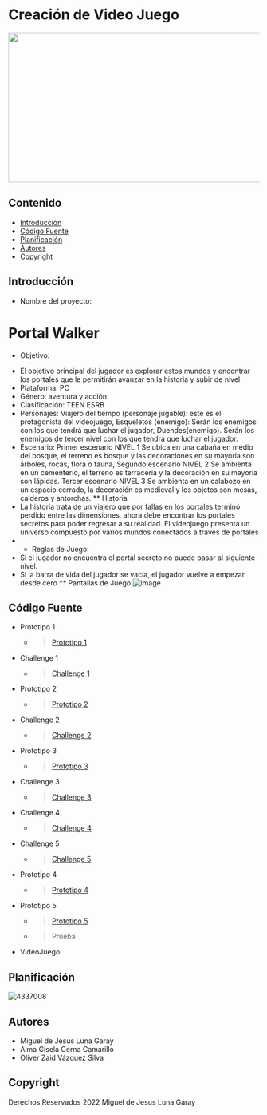 # Creación de Video Juego
<p align="center">
    <img src="https://wallpapers.com/images/featured/juegos-indie-pusr8rco8kl3irzi.jpg" alt="Logo" width=1200 height=300>

 


## Contenido

- [Introducción](#introducción)
- [Código Fuente](#código-fuente)
- [Planificación](#planificación)
- [Autores](#autores)
- [Copyright](#copyright)


## Introducción

* Nombre del proyecto:
# Portal Walker
* Objetivo:
- El objetivo principal del jugador es explorar estos mundos y encontrar los portales que le permitirán avanzar en la historia y subir de nivel.
- Plataforma: PC
- Género: aventura y acción
- Clasificación: TEEN ESRB
- Personajes: Viajero del tiempo (personaje jugable): este es el protagonista del videojuego, Esqueletos (enemigo): Serán los enemigos con los que tendrá que luchar el jugador, Duendes(enemigo). Serán los enemigos de tercer nivel con los que tendrá que luchar el jugador.
- Escenario: Primer escenario  NIVEL 1 Se ubica en una cabaña en medio del bosque, el terreno es bosque y las decoraciones en su mayoría son árboles, rocas, flora o fauna, Segundo  escenario  NIVEL 2 Se ambienta en un cementerio, el terreno es terracería y la decoración en su mayoría son lápidas. Tercer  escenario  NIVEL 3 Se ambienta en un calabozo en un espacio cerrado, la decoración es medieval y los objetos son mesas, calderos y antorchas.
  ** Historia
- La historia trata de un viajero que por fallas en los portales terminó perdido entre las dimensiones, ahora debe encontrar los portales secretos para poder regresar a su realidad. El videojuego presenta un universo compuesto por varios mundos conectados a través de portales
-
  * Reglas de Juego:
- Si el jugador no encuentra el portal secreto no puede pasar al siguiente nivel.
- Si la barra de vida del jugador se vacía, el jugador vuelve a empezar desde cero
** Pantallas de Juego
![image](https://github.com/user-attachments/assets/41b26e71-88ce-4ea7-9d75-38914f73e8aa)


## Código Fuente

* Prototipo 1
  * >  <a href="https://drive.google.com/file/d/17IxvWxJObwsvq02Ht-6V-bnZ-4a1sC40/view?usp=drive_link">Prototipo 1</a>
* Challenge 1
  * >  <a href="https://drive.google.com/file/d/11kFGJDy_etCiP7dCNBik-ZmwWEEY3RKS/view?usp=drive_link">Challenge 1</a>
* Prototipo 2
  * >  <a href="https://drive.google.com/file/d/18UjhSfKd0Y1oxw8_7ZXGOgIPwQZAq3AK/view?usp=drive_link">Prototipo 2</a>
* Challenge 2
  * > <a href="https://drive.google.com/file/d/1jDBD_VVNZJF63cqn8Ck2VcDkyR0POD-Z/view?usp=drive_link">Challenge 2</a>
* Prototipo 3
  * > <a href="https://drive.google.com/file/d/1MiER_Ss-RNnXHqOWTujCMMExQ6XuHK3K/view?usp=drive_link">Prototipo 3</a>
* Challenge 3
  * > <a href="https://drive.google.com/drive/folders/1dkWL_4YG05BEK0Lq3iZRpleFxeuh7VEt?usp=drive_link">Challenge 3</a>
* Challenge 4
  * > <a href="https://drive.google.com/drive/folders/1XZA4asX7NKC1-2GVYHfLkV5Rm7vzz8L5?usp=drive_link">Challenge 4</a>
* Challenge 5
  * > <a href="https://drive.google.com/drive/folders/1dI8qZw8JrMvP2Ix8PUcu6kKTv1CyvL7b?usp=drive_link">Challenge 5</a>
* Prototipo 4
  * > <a href="https://drive.google.com/drive/folders/1jbJraYMycnoYqjS3Hgkp3Xqjdfu-WmYz?usp=drive_link">Prototipo 4</a>
* Prototipo 5
  * > <a href="https://drive.google.com/drive/folders/1874ySSmDz_rGQAEkFL_ip1b2Q89R_1w1?usp=drive_link">Prototipo 5</a>
  
  * > Prueba
* VideoJuego

## Planificación

![4337008](https://user-images.githubusercontent.com/8560750/195951617-083a7e4d-323d-47b5-8e5e-529ded31bc06.jpg)

## Autores
* Miguel de Jesus Luna Garay
* Alma Gisela Cerna Camarillo
* Oliver Zaid Vázquez Silva

## Copyright
Derechos Reservados 2022
Miguel de Jesus Luna Garay
